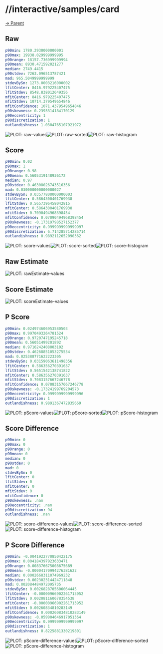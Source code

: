 
# //interactive/samples/card

[→ Parent](../..)


## Raw


```yaml
p90min: 1780.2930000000001
p90max: 19938.029999999995
p90range: 18157.736999999994
p90mean: 8930.471592021277
median: 2749.4415
p90stdev: 7263.096513787421
mad: 965.5049999999999
stdevBySn: 1273.0003216000002
lfitCenter: 8416.979225407475
lfitStdev: 8548.838012649356
mfitCenter: 8416.979225407475
mfitStdev: 10714.379549654846
mfitConfidence: 1071.4379549654846
p90skewness: 0.2393314184170129
p90eccentricity: 1
p90discretization: 1
outlandishness: 1.0304765107921972

```

![PLOT: raw-values](./raw/values.svg)![PLOT: raw-sorted](./raw/sorted.svg)![PLOT: raw-histogram](./raw/histogram.svg)
## Score


```yaml
p90min: 0.02
p90max: 1
p90range: 0.98
p90mean: 0.5605319148936172
median: 0.97
p90stdev: 0.46308026743516356
mad: 0.030000000000000027
stdevBySn: 0.03577800000000003
lfitCenter: 0.5864300401769938
lfitStdev: 0.5657396458042815
mfitCenter: 0.5864300401769938
mfitStdev: 0.7090494968398454
mfitConfidence: 0.07090494968398454
p90skewness: -0.17319798527152377
p90eccentricity: 0.9999999999999997
p90discretization: 6.714285714285714
outlandishness: 0.9892112652090362

```

![PLOT: score-values](./score/values.svg)![PLOT: score-sorted](./score/sorted.svg)![PLOT: score-histogram](./score/histogram.svg)
## Raw Estimate

![PLOT: rawEstimate-values](./rawEstimate/values.svg)
## Score Estimate

![PLOT: scoreEstimate-values](./scoreEstimate/values.svg)
## P Score


```yaml
p90min: 0.024974606953580503
p90max: 0.9970493264781524
p90range: 0.9720747195245718
p90mean: 0.56051499201892
median: 0.9716242408003102
p90stdev: 0.46268851053275534
mad: 0.025388771622223305
stdevBySn: 0.03159063611498356
lfitCenter: 0.586356270391637
lfitStdev: 0.5651542138741822
mfitCenter: 0.586356270391637
mfitStdev: 0.7083157667246778
mfitConfidence: 0.07083157667246778
p90skewness: -0.17324199769204573
p90eccentricity: 0.9999999999999996
p90discretization: 1
outlandishness: 0.9891367472835669

```

![PLOT: pScore-values](./pScore/values.svg)![PLOT: pScore-sorted](./pScore/sorted.svg)![PLOT: pScore-histogram](./pScore/histogram.svg)
## Score Difference


```yaml
p90min: 0
p90max: 0
p90range: 0
p90mean: 0
median: 0
p90stdev: 0
mad: 0
stdevBySn: 0
lfitCenter: 0
lfitStdev: 0
mfitCenter: 0
mfitStdev: 0
mfitConfidence: 0
p90skewness: .nan
p90eccentricity: .nan
p90discretization: 94
outlandishness: .nan

```

![PLOT: score-difference-values](./score-difference/values.svg)![PLOT: score-difference-sorted](./score-difference/sorted.svg)![PLOT: score-difference-histogram](./score-difference/histogram.svg)
## P Score Difference


```yaml
p90min: -0.0041922770850422175
p90max: 0.004184397923633471
p90range: 0.008376675008675689
p90mean: -0.00004170994276381622
median: 0.0002668311074969232
p90stdev: 0.002302314424711848
mad: 0.002084484972095735
stdevBySn: 0.0026828705606064445
lfitCenter: -0.00000966902261713952
lfitStdev: 0.002081160678354538
mfitCenter: -0.00000966902261713952
mfitStdev: 0.00260834810283149
mfitConfidence: 0.000260834810283149
p90skewness: -0.059904646917051364
p90eccentricity: 0.9999999999999997
p90discretization: 1
outlandishness: 0.8225881330219801

```

![PLOT: pScore-difference-values](./pScore-difference/values.svg)![PLOT: pScore-difference-sorted](./pScore-difference/sorted.svg)![PLOT: pScore-difference-histogram](./pScore-difference/histogram.svg)